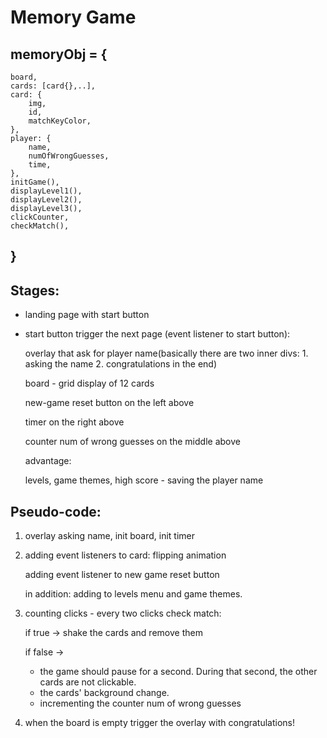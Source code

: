 # Memory Game
## memoryObj = {
    board,
    cards: [card{},..],
    card: {
        img,
        id,
        matchKeyColor,
    },
    player: {
        name,
        numOfWrongGuesses,
        time,
    },
    initGame(),
    displayLevel1(),
    displayLevel2(),
    displayLevel3(),
    clickCounter,
    checkMatch(),

## }

## Stages:

* landing page with start button
* start button trigger the next page (event listener to start button):

    overlay that ask for player name(basically there are two inner divs: 1. asking the name 2. congratulations in the end)

    board - grid display of 12 cards

    new-game reset button on the left above

    timer on the right above

    counter num of wrong guesses on the middle above

    advantage:

    levels, game themes, high score - saving the player name

## Pseudo-code:

1. overlay asking name, init board, init timer
2. adding event listeners to card: flipping animation

    adding event listener to new game reset button

    in addition: adding to levels menu and game themes.

3. counting clicks - every two clicks check match:

    if true -> shake the cards and remove them
    
    if false ->  
    * the game should pause for a second. During that second, the other cards are not clickable.
    * the cards' background change. 
    * incrementing the counter num of wrong guesses

4. when the board is empty trigger the overlay with congratulations!

